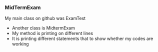### MidTermExam
 My main class on github was ExamTest 
* Another class is MidtermExam 
* My method is printing on different lines 
* It is printing different statements that to show whether my codes are working 


